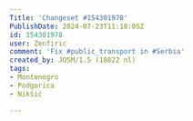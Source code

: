 ```yaml
---
Title: 'Changeset #154301978'
PublishDate: 2024-07-23T11:18:05Z
id: 154301978
user: Zenfiric
comment: 'Fix #public_transport in #Serbia'
created_by: JOSM/1.5 (18822 nl)
tags:
- Montenegro
- Podgorica
- Nikšić

---
```

